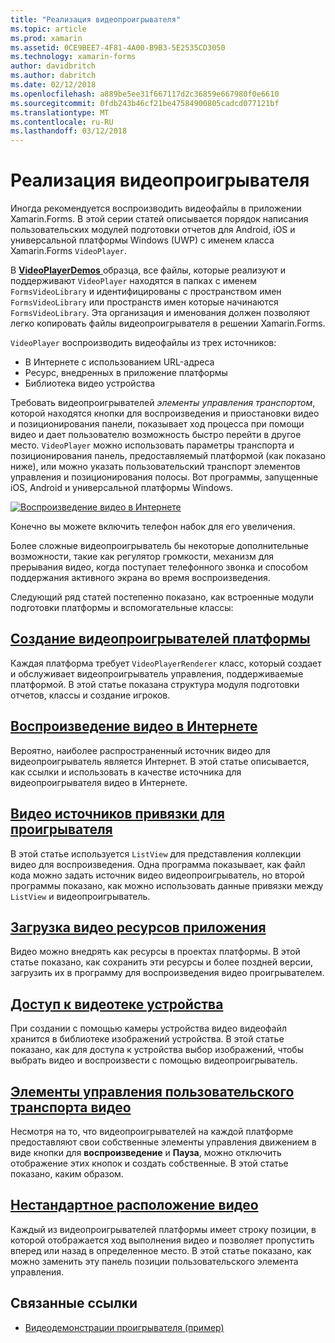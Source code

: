 ```yaml
---
title: "Реализация видеопроигрывателя"
ms.topic: article
ms.prod: xamarin
ms.assetid: 0CE9BEE7-4F81-4A00-B9B3-5E2535CD3050
ms.technology: xamarin-forms
author: davidbritch
ms.author: dabritch
ms.date: 02/12/2018
ms.openlocfilehash: a889be5ee31f667117d2c36859e667980f0e6610
ms.sourcegitcommit: 0fdb243b46cf21be47584900805cadcd077121bf
ms.translationtype: MT
ms.contentlocale: ru-RU
ms.lasthandoff: 03/12/2018
---
```

# <a name="implementing-a-video-player"></a>Реализация видеопроигрывателя

Иногда рекомендуется воспроизводить видеофайлы в приложении Xamarin.Forms. В этой серии статей описывается порядок написания пользовательских модулей подготовки отчетов для Android, iOS и универсальной платформы Windows (UWP) с именем класса Xamarin.Forms `VideoPlayer`.

В [ **VideoPlayerDemos** ](https://developer.xamarin.com/samples/xamarin-forms/customrenderers/VideoPlayerDemos/) образца, все файлы, которые реализуют и поддерживают `VideoPlayer` находятся в папках с именем `FormsVideoLibrary` и идентифицированы с пространством имен `FormsVideoLibrary` или пространств имен которые начинаются `FormsVideoLibrary`. Эта организация и именования должен позволяют легко копировать файлы видеопроигрывателя в решении Xamarin.Forms.

`VideoPlayer` воспроизводить видеофайлы из трех источников:

- В Интернете с использованием URL-адреса
- Ресурс, внедренных в приложение платформы
- Библиотека видео устройства

Требовать видеопроигрывателей *элементы управления транспортом*, которой находятся кнопки для воспроизведения и приостановки видео и позиционирования панели, показывает ход процесса при помощи видео и дает пользователю возможность быстро перейти в другое место. `VideoPlayer` можно использовать параметры транспорта и позиционирования панель, предоставляемый платформой (как показано ниже), или можно указать пользовательский транспорт элементов управления и позиционирования полосы. Вот программы, запущенные iOS, Android и универсальной платформы Windows.

[![Воспроизведение видео в Интернете](web-videos-images/playwebvideo-small.png "воспроизведения видео в Интернете")](web-videos-images/playwebvideo-large.png#lightbox "воспроизведения видео в Интернете")

Конечно вы можете включить телефон набок для его увеличения.

Более сложные видеопроигрыватель бы некоторые дополнительные возможности, такие как регулятор громкости, механизм для прерывания видео, когда поступает телефонного звонка и способом поддержания активного экрана во время воспроизведения.

Следующий ряд статей постепенно показано, как встроенные модули подготовки платформы и вспомогательные классы:

## <a name="creating-the-platform-video-playersplayer-creationmd"></a>[Создание видеопроигрывателей платформы](player-creation.md)

Каждая платформа требует `VideoPlayerRenderer` класс, который создает и обслуживает видеопроигрыватель управления, поддерживаемые платформой. В этой статье показана структура модуля подготовки отчетов, классы и создание игроков.

## <a name="playing-a-web-videoweb-videosmd"></a>[Воспроизведение видео в Интернете](web-videos.md)

Вероятно, наиболее распространенный источник видео для видеопроигрыватель является Интернет. В этой статье описывается, как ссылки и использовать в качестве источника для видеопроигрывателя видео в Интернете.

## <a name="binding-video-sources-to-the-playersource-bindingsmd"></a>[Видео источников привязки для проигрывателя](source-bindings.md)

В этой статье используется `ListView` для представления коллекции видео для воспроизведения. Одна программа показывает, как файл кода можно задать источник видео видеопроигрыватель, но второй программы показано, как можно использовать данные привязки между `ListView` и видеопроигрыватель.

## <a name="loading-application-resource-videosloading-resourcesmd"></a>[Загрузка видео ресурсов приложения](loading-resources.md)

Видео можно внедрять как ресурсы в проектах платформы. В этой статье показано, как сохранить эти ресурсы и более поздней версии, загрузить их в программу для воспроизведения видео проигрывателем.

## <a name="accessing-the-devices-video-libraryaccessing-librarymd"></a>[Доступ к видеотеке устройства](accessing-library.md)

При создании с помощью камеры устройства видео видеофайл хранится в библиотеке изображений устройства. В этой статье показано, как для доступа к устройства выбор изображений, чтобы выбрать видео и воспроизвести с помощью видеопроигрыватель.

## <a name="custom-video-transport-controlscustom-transportmd"></a>[Элементы управления пользовательского транспорта видео](custom-transport.md)

Несмотря на то, что видеопроигрывателей на каждой платформе предоставляют свои собственные элементы управления движением в виде кнопки для **воспроизведение** и **Пауза**, можно отключить отображение этих кнопок и создать собственные. В этой статье показано, каким образом.

## <a name="custom-video-positioningcustom-positioningmd"></a>[Нестандартное расположение видео](custom-positioning.md)

Каждый из видеопроигрывателей платформы имеет строку позиции, в которой отображается ход выполнения видео и позволяет пропустить вперед или назад в определенное место. В этой статье показано, как можно заменить эту панель позиции пользовательского элемента управления.





## <a name="related-links"></a>Связанные ссылки

- [Видеодемонстрации проигрывателя (пример)](https://developer.xamarin.com/samples/xamarin-forms/customrenderers/VideoPlayerDemos/)
